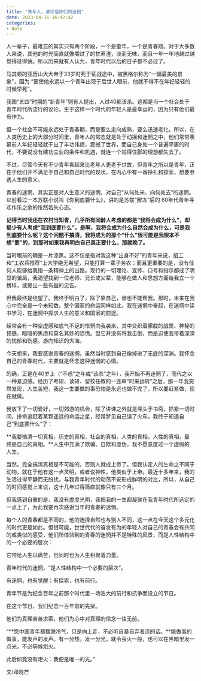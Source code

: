 ```yaml
---
title: "青年人，请珍惜你们的迷惘"
date: 2023-04-16 16:42:42
categories:
- Note
---
```

人一辈子，最难忘的其实只有两个阶段，一个是童年，一个是青春期。对于大多数人来说，其他的时光简直就像嚼过了的甘蔗渣，淡而无味，而且一年一年地越过越觉得过得快。所以历来就有人认为，青年时代以后的日子都不必过了。

马其顿的亚历山大大帝于33岁时死于征战途中，被黑格尔称为“一幅最美的景象”，因为 “要使他永远以一个青年出现于后世人眼前，他就不得不在年纪轻轻的时候早死”。

我国“五四”时期的“新青年”则有人提出，人过40都该杀。这都是当一个社会处于青年时代所流行的议论，生于这样一个时代的年轻人是最幸运的，因为只有他们最有作为。

但一个社会不可能永远处于青春期，而是要么走向成熟，要么迅速老化。所以，在人类历史上的大部分时间里，青年人的常态就是处于动摇和迷惘之中，他们常常羡慕前人年纪轻轻就干出了丰功伟绩，震撼了世界，而自己身处一个普遍平庸的时代，不要说没有建功立业的条件和机遇，就连一个站得住脚的理想都失去了。

不过，尽管今天有不少青年看起来比老年人更老于世故，但青年之所以是青年，正在于他们并不满足于自己和自己时代的现状，在内心中有一番挣扎和探索，想要参透人生的意义。

青春的迷惘，其实正是对人生意义的迷惘，对自己“从何处来、向何处去”的迷惘。以前看过一本苏联小说叫《你到底要什么》，讲的是苏联“解冻”后的 60年代青年寻欢作乐之余的怅然若失心态。

**记得当时我还在农村当知青，几乎所有同龄人考虑的都是“我将会成为什么”，却极少有人考虑“我到底要什么”。是啊，我将会成为什么自然会成为什么，可是我到底要什么呢？这个问题不搞清，我将成为的那个“什么”很可能是我根本不想“要”的，到那时如果我再明白自己真正要什么，那就晚了。**

当时眼前的确是一片漆黑。这不仅是指对我这种“出身不好”的青年来说，招工和“工农兵推荐”上大学绝无希望，只能打算一辈子务农；而且更重要的是，没有任何人能够给我指一条精神上的出路。现行的一切理论、宣传、口号和指示都成了明显的骗局，我渴望找到一位老师、兄长或父辈，能够在做人和思想方面给我立一个榜样，或提出一些有益的忠告。

但我最终是绝望了。我终于明白了，除了靠自己，谁也不能帮我。那时，未来在我心中完全是一个未知数，整个国家的命运同样如此。我在迷惘中奋起，在迷惘中读书学习，在迷惘中探求人生的意义和国家的前途。

经常会有一种空虚感和底气不足的怅惘向我袭来，其中交织着朦胧的战栗、神秘的预感、暗暗的焦虑和莫名其妙的恐慌。但它并没有将我击倒，而是迫使我带着深深的忧郁和伤感，游向知识的大海。

今天想来，我要感谢青春的迷惘，虽然当时感到自己像掉进了无底的深渊。我怀念自己的青春时代，主要就是怀念这种迷惘的心情。

的确，正是在40岁上（“不惑”之年或“该杀”之年），我开始不再迷惘了，而代之以一种紧迫感。经历了考研、读研、留校任教的一连串“时来运转”之后，那一年我突然发现，人生苦短，我这一生要做的事恐怕是永远也做不完了，所以要赶紧做，现在就做。

我放下了一切爱好，一切郊游的机会，除了讲课之外就是埋头于书斋，抓紧一切时间，拼命追赶着某颗遥远的命运之星，经常梦见自己误了火车。我终于知道自己“到底要什么”了：

**我要搞清一切真相，历史的真相，社会的真相，人类的真相，人性的真相，最终是自己的真相。**人生中充满了欺骗、自欺和虚伪，我不愿意度过一个虚假的人生。

当然，完全搞清真相是不可能的，否则人就成上帝了。但我认定人的生命之不同于动物，就在于他有这一点灵明，或者说神性，他类似于上帝。最近十多年来，我的生活过得平静而无纷扰，与我青年时代的动荡不安形成鲜明的对比，所以，从自己的时间感觉上来说，这十几年过得简直就像只有三个月。

但我感到自豪的是，我没有虚度光阴，我把我的一生都凝聚在我青年时代所选定的一点上了，为此我要再次感谢当年的青春的迷惘。

每个人的青春都是不同的，他的选择自然也与别人不同，这一点在今天这个多元化的时代更是如此。但很可能，世世代代的奋发有为的年轻人对自己的青春会有共同的或类似的感受，他们所体验到的青春的迷惘并不是特殊的风景，而是人性结构中的一个必要的层次：

它带给人生以痛苦，但同时也为人生积聚着力量。

青年时代的迷惘，“是人性结构中一个必要的层次”。

有迷惘，也有觉醒；有探索，也有前行。

青年节是为纪念百年之前那个时代里一场浩大的前行和抗争而设立的节日。

在这个节日，我们纪念一百年前的先贤。

他们为真理苦苦求索，他们为心中对真理的信念一往无前。

“**愿中国青年都摆脱冷气，只是向上走，不必听自暴自弃者流的话。**能做事的做事，能发声的发声。有一分热，发一分光，就令萤火一般，也可以在黑暗里发一点光，不必等候炬火。

此后如竟没有炬火：我便是唯一的光。”

文/邓晓芒